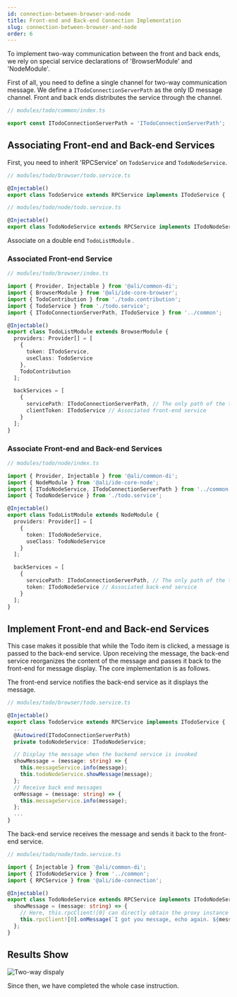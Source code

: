 ```yaml
---
id: connection-between-browser-and-node
title: Front-end and Back-end Connection Implementation
slug: connection-between-browser-and-node
order: 6
---
```


To implement two-way communication between the front and back ends, we rely on special service declarations of 'BrowserModule' and 'NodeModule'.

First of all, you need to define a single channel for two-way communication message. We define a `ITodoConnectionServerPath` as the only ID message channel. Front and back ends distributes the service through the channel.

```ts
// modules/todo/common/index.ts

export const ITodoConnectionServerPath = 'ITodoConnectionServerPath';
```

## Associating Front-end and Back-end Services

First, you need to inherit 'RPCService' on `TodoService` and `TodoNodeService`.

```ts
// modules/todo/browser/todo.service.ts

@Injectable()
export class TodoService extends RPCService implements ITodoService { ... }
```

```ts
// modules/todo/node/todo.service.ts

@Injectable()
export class TodoNodeService extends RPCService implements ITodoNodeService { ... }
```

Associate on a double end `TodoListModule` .

### Associated Front-end Service

```ts
// modules/todo/browser/index.ts

import { Provider, Injectable } from '@ali/common-di';
import { BrowserModule } from '@ali/ide-core-browser';
import { TodoContribution } from './todo.contribution';
import { TodoService } from './todo.service';
import { ITodoConnectionServerPath, ITodoService } from '../common';

@Injectable()
export class TodoListModule extends BrowserModule {
  providers: Provider[] = [
    {
      token: ITodoService,
      useClass: TodoService
    },
    TodoContribution
  ];

  backServices = [
    {
      servicePath: ITodoConnectionServerPath, // The only path of the two-end communication channel
      clientToken: ITodoService // Associated front-end service
    }
  ];
}
```

### Associate Front-end and Back-end Services

```ts
// modules/todo/node/index.ts

import { Provider, Injectable } from '@ali/common-di';
import { NodeModule } from '@ali/ide-core-node';
import { ITodoNodeService, ITodoConnectionServerPath } from '../common';
import { TodoNodeService } from './todo.service';

@Injectable()
export class TodoListModule extends NodeModule {
  providers: Provider[] = [
    {
      token: ITodoNodeService,
      useClass: TodoNodeService
    }
  ];

  backServices = [
    {
      servicePath: ITodoConnectionServerPath, // The only path of the two-end communication channel
      token: ITodoNodeService // Associated back-end service
    }
  ];
}
```

## Implement Front-end and Back-end Services

This case makes it possible that while the Todo item is clicked, a message is passed to the back-end service. Upon receiving the message, the back-end service reorganizes the content of the message and passes it back to the front-end for message display. The core implementation is as follows.

The front-end service notifies the back-end service as it displays the message.

```ts
// modules/todo/browser/todo.service.ts

@Injectable()
export class TodoService extends RPCService implements ITodoService {
  ...
  @Autowired(ITodoConnectionServerPath)
  private todoNodeService: ITodoNodeService;

  // Display the message when the backend service is invoked
  showMessage = (message: string) => {
    this.messageService.info(message);
    this.todoNodeService.showMessage(message);
  };
  // Receive back end messages
  onMessage = (message: string) => {
    this.messageService.info(message);
  };
  ...
}
```

The back-end service receives the message and sends it back to the front-end service.

```ts
// modules/todo/node/todo.service.ts

import { Injectable } from '@ali/common-di';
import { ITodoNodeService } from '../common';
import { RPCService } from '@ali/ide-connection';

@Injectable()
export class TodoNodeService extends RPCService implements ITodoNodeService {
  showMessage = (message: string) => {
    // Here, this.rpcClient![0] can directly obtain the proxy instance under the communication channel
    this.rpcClient![0].onMessage(`I got you message, echo again. ${message}`);
  };
}
```

## Results Show

![Two-way dispaly](https://img.alicdn.com/imgextra/i1/O1CN01ItcgHk1l0kmoQIjmb_!!6000000004757-1-tps-1200-706.gif)

Since then, we have completed the whole case instruction.
